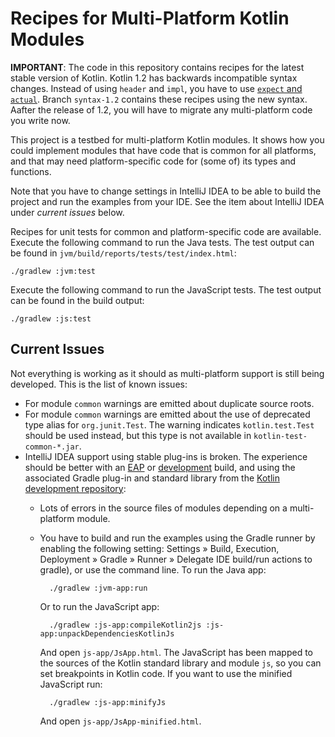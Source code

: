 # Recipes for Multi-Platform Kotlin Modules

**IMPORTANT**: The code in this repository contains recipes for the latest stable version of Kotlin. Kotlin 1.2 has backwards incompatible syntax changes. Instead of using `header` and `impl`, you have to use [`expect` and `actual`](http://kotlinlang.org/docs/reference/multiplatform.html). Branch `syntax-1.2` contains these recipes using the new syntax. Aafter the release of 1.2, you will have to migrate any multi-platform code you write now.

This project is a testbed for multi-platform Kotlin modules. It shows how you could implement modules that have code that is common for all platforms, and that may need platform-specific code for (some of) its types and functions.

Note that you have to change settings in IntelliJ IDEA to be able to build the project and run the examples from your IDE. See the item about IntelliJ IDEA under *current issues* below.

Recipes for unit tests for common and platform-specific code are available. Execute the following command to run the Java tests. The test output can be found in `jvm/build/reports/tests/test/index.html`:

    ./gradlew :jvm:test
    
Execute the following command to run the JavaScript tests. The test output can be found in the build output:

    ./gradlew :js:test

## Current Issues

Not everything is working as it should as multi-platform support is still being developed. This is the list of known issues:

* For module `common` warnings are emitted about duplicate source roots.
* For module `common` warnings are emitted about the use of deprecated type alias for `org.junit.Test`. The warning indicates `kotlin.test.Test` should be used instead, but this type is not available in `kotlin-test-common-*.jar`.
* IntelliJ IDEA support using stable plug-ins is broken. The experience should be better with an [EAP](https://discuss.kotlinlang.org/c/eap) or [development](https://github.com/jetbrains/kotlin#-installing-the-latest-kotlin-plugin) build, and using the associated Gradle plug-in and standard library from the [Kotlin development repository](https://bintray.com/kotlin/kotlin-dev/kotlin):
    * Lots of errors in the source files of modules depending on a multi-platform module.
    * You have to build and run the examples using the Gradle runner by enabling the following setting: Settings » Build, Execution, Deployment » Gradle » Runner » Delegate IDE build/run actions to gradle), or use the command line. To run the Java app:
  
            ./gradlew :jvm-app:run

        Or to run the JavaScript app:
  
            ./gradlew :js-app:compileKotlin2js :js-app:unpackDependenciesKotlinJs

        And open `js-app/JsApp.html`. The JavaScript has been mapped to the sources of the Kotlin standard library and module `js`, so you can set breakpoints in Kotlin code. If you want to use the minified JavaScript run:
  
            ./gradlew :js-app:minifyJs

        And open `js-app/JsApp-minified.html`.
